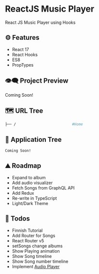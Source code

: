 # ReactJS Music Player

React JS Music Player using Hooks

## ⚙ Features

- React 17
- React Hooks
- ES8
- PropTypes

## 👁️‍🗨️ Project Preview

Coming Soon!

## 🗺 URL Tree

```bash
├── /                          #Home
```

## 🌿 Application Tree

```bash
Coming Soon!
```

## ⛰️ Roadmap

- Expand to album
- Add audio visualizer
- Fetch Songs from GraphQL API
- Add Redux
- Re-write in TypeScript
- Light/Dark Theme

## 📝 Todos

- Finnish Tutorial
- Add Router for Songs
- React Router v5
- setSongs change albums
- Show Playing animation
- Show Song timeline
- Show Song number timeline
- Implement [Audio Player](https://codesandbox.io/s/5wwj02qy7k?file=/src/useAudioPlayer.js)
